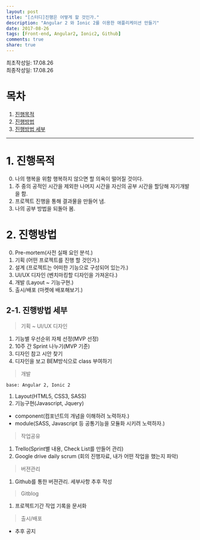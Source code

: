 ```yaml
---
layout: post
title: "[스터디]진행은 어떻게 할 것인가."
description: "Angular 2 와 Ionic 2를 이용한 애플리케이션 만들기"
date: 2017-08-26
tags: [Front-end, Angular2, Ionic2, Github]
comments: true
share: true
---
```


최초작성일: 17.08.26  
최종작성일: 17.08.26  

# 목차  

1. [진행목적](#진행목적)  
2. [진행방법](#진행방법)  
3. [진행방법 세부](#진행방법-세부)  

---

# 1. 진행목적  

0. 나의 행복을 위함 행복하지 않으면 할 의욕이 떨어질 것이다.  
1. 주 중의 공적인 시간을 제외한 나머지 시간을 자신의 공부 시간을 할당해 자기개발을 함.  
2. 프로젝트 진행을 통해 결과물을 만들어 냄.  
3. 나의 공부 방법을 되돌아 봄.  


# 2. 진행방법  

0. Pre-mortem(사전 실패 요인 분석.)  
1. 기획 (어떤 프로젝트를 진행 할 것인가.)  
2. 설계 (프로젝트는 어떠한 기능으로 구성되어 있는가.)  
3. UI/UX 디자인 (벤치마킹할 디자인을 가져온다.)  
4. 개발 (Layout ~ 기능구현.)  
5. 출시/배포 (마켓에 배포해보기.)  

## 2-1. 진행방법 세부  

> 기획 ~ UI/UX 디자인   

1. 기능별 우선순위 자체 선정(MVP 선정)  
2. 10주 간 Sprint 나누기(MVP 기준)  
3. 디자인 참고 시안 찾기  
4. 디자인을 보고 BEM방식으로 class 부여하기  

> 개발  

`base: Angular 2, Ionic 2`  

1. Layout(HTML5, CSS3, SASS)  
2. 기능구현(Javascript, Jquery)  

- component(컴포넌트의 개념을 이해하려 노력하자.)  
- module(SASS, Javascript 등 공통기능을 모듈화 시키려 노력하자.)  

> 작업공유    

1. Trello(Sprint별 내용, Check List를 만들어 관리)  
2. Google drive daily scrum (회의 진행자료, 내가 어떤 작업을 했는지 파악)  

> 버젼관리  

1. Github를 통한 버젼관리. 세부사항 추후 작성  

> Gitblog 

1. 프로젝트기간 작업 기록을 문서화  

> 출시/배포  

- 추후 공지  

    




